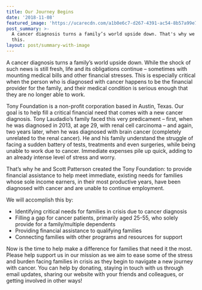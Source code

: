 ```yaml
---
title: Our Journey Begins
date: '2018-11-08'
featured_image: 'https://ucarecdn.com/a1b0e6c7-d267-4391-ac54-8b57a99e7240/'
post_summary: >-
  A cancer diagnosis turns a family’s world upside down. That's why we're doing
  this.
layout: post/summary-with-image
---
```

A cancer diagnosis turns a family’s world upside down. While the shock of such news is still fresh, life and its obligations continue – sometimes with mounting medical bills and other financial stresses. This is especially critical when the person who is diagnosed with cancer happens to be the financial provider for the family, and their medical condition is serious enough that they are no longer able to work.

Tony Foundation is a non-profit corporation based in Austin, Texas. Our goal is to help fill a critical financial need that comes with a new cancer diagnosis. Tony Laudadio’s family faced this very predicament – first, when he was diagnosed in 2013, at age 29, with renal cell carcinoma – and again, two years later, when he was diagnosed with brain cancer (completely unrelated to the renal cancer). He and his family understand the struggle of facing a sudden battery of tests, treatments and even surgeries, while being unable to work due to cancer. Immediate expenses pile up quick, adding to an already intense level of stress and worry.

That’s why he and Scott Patterson created the Tony Foundation: to provide financial assistance to help meet immediate, existing needs for families whose sole income earners, in their most productive years, have been diagnosed with cancer and are unable to continue employment.

We will accomplish this by:

* Identifying critical needs for families in crisis due to cancer diagnosis
* Filling a gap for cancer patients, primarily aged 25-55, who solely provide for a family/multiple dependents
* Providing financial assistance to qualifying families
* Connecting families with other programs and resources for support

Now is the time to help make a difference for families that need it the most. Please help support us in our mission as we aim to ease some of the stress and burden facing families in crisis as they begin to navigate a new journey with cancer. You can help by donating, staying in touch with us through email updates, sharing our website with your friends and colleagues, or getting involved in other ways!
